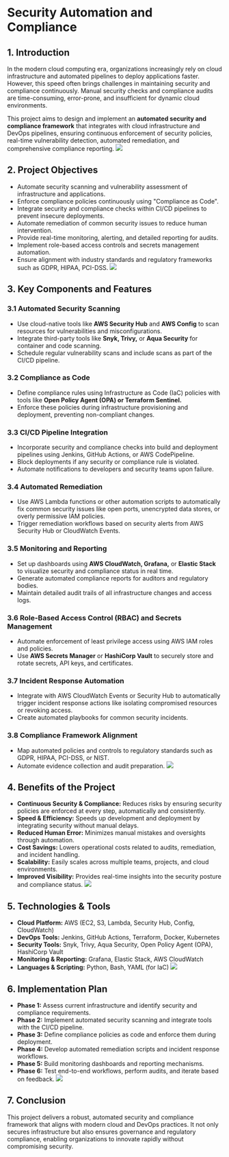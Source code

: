 # Security Automation and Compliance 
## 1. Introduction
In the modern cloud computing era, organizations increasingly rely on cloud infrastructure and automated pipelines to deploy applications faster. However, this speed often brings challenges in maintaining security and compliance continuously. Manual security checks and compliance audits are time-consuming, error-prone, and insufficient for dynamic cloud environments.

This project aims to design and implement an **automated security and compliance framework** that integrates with cloud infrastructure and DevOps pipelines, ensuring continuous enforcement of security policies, real-time vulnerability detection, automated remediation, and comprehensive compliance reporting.
![](/img/security%20img%201.jpeg)

## 2. Project Objectives

* Automate security scanning and vulnerability assessment of infrastructure and applications.
* Enforce compliance policies continuously using "Compliance as Code".
* Integrate security and compliance checks within CI/CD pipelines to prevent insecure deployments.
* Automate remediation of common security issues to reduce human intervention.
* Provide real-time monitoring, alerting, and detailed reporting for audits.
* Implement role-based access controls and secrets management automation.
* Ensure alignment with industry standards and regulatory frameworks such as GDPR, HIPAA, PCI-DSS.
![](/img/scurity%20img2.webp)

## 3. Key Components and Features
### 3.1 Automated Security Scanning
* Use cloud-native tools like **AWS Security Hub** and **AWS Config** to scan resources for vulnerabilities and misconfigurations.
* Integrate third-party tools like **Snyk, Trivy,** or **Aqua Security** for container and code scanning.
* Schedule regular vulnerability scans and include scans as part of the CI/CD pipeline.

### 3.2 Compliance as Code

* Define compliance rules using Infrastructure as Code (IaC) policies with tools like **Open Policy Agent (OPA) or Terraform Sentinel.**
* Enforce these policies during infrastructure provisioning and deployment, preventing non-compliant changes.

### 3.3 CI/CD Pipeline Integration
* Incorporate security and compliance checks into build and deployment pipelines using Jenkins, GitHub Actions, or AWS CodePipeline.
* Block deployments if any security or compliance rule is violated.
* Automate notifications to developers and security teams upon failure.

### 3.4 Automated Remediation
* Use AWS Lambda functions or other automation scripts to automatically fix common security issues like open ports, unencrypted data stores, or overly permissive IAM policies.
* Trigger remediation workflows based on security alerts from AWS Security Hub or CloudWatch Events.

### 3.5 Monitoring and Reporting

* Set up dashboards using **AWS CloudWatch, Grafana,** or **Elastic Stack** to visualize security and compliance status in real time.
* Generate automated compliance reports for auditors and regulatory bodies.
* Maintain detailed audit trails of all infrastructure changes and access logs.

### 3.6 Role-Based Access Control (RBAC) and Secrets Management
* Automate enforcement of least privilege access using AWS IAM roles and policies.
* Use **AWS Secrets Manager** or **HashiCorp Vault** to securely store and rotate secrets, API keys, and certificates.

### 3.7 Incident Response Automation
* Integrate with AWS CloudWatch Events or Security Hub to automatically trigger incident response actions like isolating compromised resources or revoking access.
* Create automated playbooks for common security incidents.

### 3.8 Compliance Framework Alignment
* Map automated policies and controls to regulatory standards such as GDPR, HIPAA, PCI-DSS, or NIST.
* Automate evidence collection and audit preparation.
![](/img/scurity%20img%203.webp)

## 4. Benefits of the Project
* **Continuous Security & Compliance:** Reduces risks by ensuring security policies are enforced at every step, automatically and consistently.
* **Speed & Efficiency:** Speeds up development and deployment by integrating security without manual delays.
* **Reduced Human Error:** Minimizes manual mistakes and oversights through automation.
* **Cost Savings:** Lowers operational costs related to audits, remediation, and incident handling.
* **Scalability:** Easily scales across multiple teams, projects, and cloud environments.
* **Improved Visibility:** Provides real-time insights into the security posture and compliance status.
![](/img/scurity%20img%204.png)

## 5. Technologies & Tools
* **Cloud Platform:** AWS (EC2, S3, Lambda, Security Hub, Config, CloudWatch)
* **DevOps Tools:** Jenkins, GitHub Actions, Terraform, Docker, Kubernetes
* **Security Tools:** Snyk, Trivy, Aqua Security, Open Policy Agent (OPA), HashiCorp Vault
* **Monitoring & Reporting:** Grafana, Elastic Stack, AWS CloudWatch
* **Languages & Scripting:** Python, Bash, YAML (for IaC)
![](/img/scurity%20img%205.jpg)

## 6. Implementation Plan
* **Phase 1:** Assess current infrastructure and identify security and compliance requirements.
* **Phase 2:** Implement automated security scanning and integrate tools with the CI/CD pipeline.
* **Phase 3:** Define compliance policies as code and enforce them during deployment.
* **Phase 4:** Develop automated remediation scripts and incident response workflows.
* **Phase 5:** Build monitoring dashboards and reporting mechanisms.
* **Phase 6:** Test end-to-end workflows, perform audits, and iterate based on feedback.
![](/img/scurity%206.jpeg)

## 7. Conclusion
This project delivers a robust, automated security and compliance framework that aligns with modern cloud and DevOps practices. It not only secures infrastructure but also ensures governance and regulatory compliance, enabling organizations to innovate rapidly without compromising security.